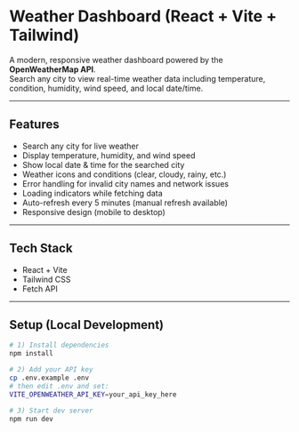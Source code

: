 # Weather Dashboard (React + Vite + Tailwind)

A modern, responsive weather dashboard powered by the **OpenWeatherMap API**.  
Search any city to view real-time weather data including temperature, condition, humidity, wind speed, and local date/time.

---

## Features
- Search any city for live weather
- Display temperature, humidity, and wind speed
- Show local date & time for the searched city
- Weather icons and conditions (clear, cloudy, rainy, etc.)
- Error handling for invalid city names and network issues
- Loading indicators while fetching data
- Auto-refresh every 5 minutes (manual refresh available)
- Responsive design (mobile to desktop)

---

## Tech Stack
- React + Vite  
- Tailwind CSS  
- Fetch API  

---

## Setup (Local Development)
```bash
# 1) Install dependencies
npm install

# 2) Add your API key
cp .env.example .env
# then edit .env and set:
VITE_OPENWEATHER_API_KEY=your_api_key_here

# 3) Start dev server
npm run dev
